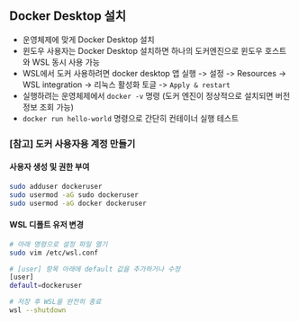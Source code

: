 ## Docker Desktop 설치

- 운영체제에 맞게 Docker Desktop 설치
- 윈도우 사용자는 Docker Desktop 설치하면 하나의 도커엔진으로 윈도우 호스트와 WSL 동시 사용 가능
- WSL에서 도커 사용하려면 docker desktop 앱 실행 -> 설정 -> Resources -> WSL integration -> 리눅스 활성화 토글 -> `Apply & restart`
- 실행하려는 운영체제에서 `docker -v` 명령 (도커 엔진이 정상적으로 설치되면 버전 정보 조회 가능)
- `docker run hello-world` 명령으로 간단히 컨테이너 실행 테스트

### [참고] 도커 사용자용 계정 만들기

#### 사용자 생성 및 권한 부여

```bash
sudo adduser dockeruser
sudo usermod -aG sudo dockeruser
sudo usermod -aG docker dockeruser
```

#### WSL 디폴트 유저 변경

```bash
# 아래 명령으로 설정 파일 열기
sudo vim /etc/wsl.conf

# [user] 항목 아래에 default 값을 추가하거나 수정
[user]
default=dockeruser

# 저장 후 WSL을 완전히 종료
wsl --shutdown
```
